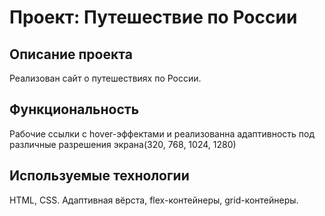 # Проект: Путешествие по России

## Описание проекта
Реализован сайт о путешествиях по России.

## Функциональность
Рабочие ссылки с hover-эффектами и реализованна адаптивность под различные разрешения экрана(320, 768, 1024, 1280)

## Используемые технологии
HTML, CSS.
Адаптивная вёрста, flex-контейнеры, grid-контейнеры.
